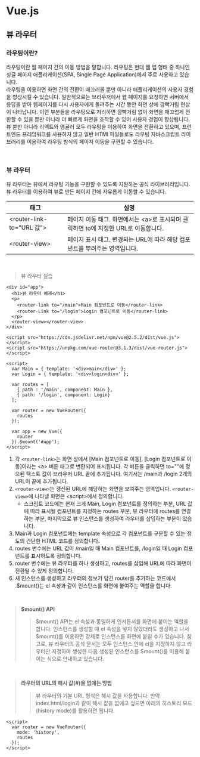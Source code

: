 # Vue.js

## 뷰 라우터

### 라우팅이란?

라우팅이란 웹 페이지 간의 이동 방법을 말합니다. 라우팅은 현대 웹 앱 형태 중 하나인 싱글 페이지 애플리케이션(SPA, Single Page Application)에서 주로 사용하고 있습니다. <br />라우팅을 이용하면 화면 간의 전환이 매끄러울 뿐만 아니라 애플리케이션의 사용자 경험을 향상시킬 수 있습니다. 일반적으로는 브라우저에서 웹 페이지를 요청하면 서버에서 응답을 받아 웹페이지를 다시 사용자에게 돌려주는 시간 동안 화면 상에 깜빡거림 현상이 나타납니다. 이런 부분들을 라우팅으로 처리하면 깜빡거림 없이 화면을 매끄럽게 전환할 수 있을 뿐만 아니라 더 빠르게 화면을 조작할 수 있어 사용자 경험이 향상됩니다. <br />뷰 뿐만 아니라 리액트와 앵귤러 모두 라우팅을 이용하여 화면을 전환하고 있으며, 프런트엔드 프레임워크를 사용하지 않고 일반 HTMl 파일들로도 라우팅 자바스크립트 라이브러리를 이용하여 라우팅 방식의 페이지 이동을 구현할 수 있습니다. 

<br />

### 뷰 라우터

뷰 라우터는 뷰에서 라우팅 기능을 구현할 수 있도록 지원하는 공식 라이브러리입니다. 뷰 라우터를 이용하여 뷰로 만든 페이지 간에 자유롭게 이동할 수 있습니다. 

<table>
    <thead>
    	<tr>
        	<th>태그</th>
            <th>설명</th>
        </tr>
    </thead>
    <tbody>
    	<tr>
        	<td>&lt;router-link-to="URL 값"&gt;</td>
        	<td>페이지 이동 태그. 화면에서는 &lt;a&gt;로 표시되며 클릭하면 to에 지정한 URL로 이동합니다. </td>
        </tr>
        <tr>
        	<td>&lt;router-view&gt;</td>
            <td>페이지 표시 태그. 변경되는 URL에 따라 해당 컴포넌트를 뿌려주는 영역입니다. </td>
        </tr>
    </tbody>
</table>

<br />

> 뷰 라우터 실습

```vue
<div id="app">
  <h1>뷰 라우터 예제</h1>
  <p>
    <router-link to="/main">Main 컴포넌트로 이동</router-link>
    <router-Link to="/login">Login 컴포넌트로 이동</router-link>
  </p>
  <router-view></router-view>
</div>

<script src="https://cdn.jsdelivr.net/npm/vue@2.5.2/dist/vue.js"></script>
<script src="https://unpkg.com/vue-router@3.1.3/dist/vue-router.js"></script>

<script>
  var Main = { template: '<div>main</div>' };
  var Login = { template: '<div>login<div>' };

  var routes = [
    { path : '/main', component: Main },
    { path: '/login', component: Login}
  ];

  var router = new VueRouter({
    routes
  });

  var app = new Vue({
    router
  }).$mount('#app');
</script>
```

1. 각 `<router-link>`는 화면 상에서 [Main 컴포넌트로 이동], [Login 컴포넌트로 이동]이라는 &lt;a&gt; 버튼 태그로 변환되어 표시됩니다. 각 버튼을 클릭하면 to=""에 정으된 텍스트 값이 브라우저 URL 끝에 추가됩니다. 여기서는 /main과 /login 2개의 URL이 끝에 추가됩니다. 
2. `<router-view>`는 갱신된 URL에 해당하는 화면을 보여주는 영역입니다. `<router-view>`에 나타낼 화면은 &lt;script&gt;에서 정의합니다. 
   + 스크립트 코드에는 현재 크게 Main, Login 컴포넌트를 정의하는 부분,  URL 값에 따라 표시될 컴포넌트를 지정하는 routes 부분, 뷰 라우터에 routes를 연결하는 부분, 마지막으로 뷰 인스턴스를 생성하여 라우터를 삽입하는 부분이 있습니다.
3. Main과 Login 컴포넌트에는 template 속성으로 각 컴포넌트를 구분할 수 있는 정도의 간단한 HTML 코드를 정의합니다. 
4. routes 변수에는 URL 값이 /main일 때 Main 컴포넌트를, /login일 때 Login 컴포넌트를 표시하도록 정의합니다. 
5. router 변수에는 뷰 라우터를 하나 생성하고, routes를 삽입해 URL에 따라 화면이 전환될 수 있게 정의합니다. 
6. 새 인스턴스를 생성하고 라우터의 정보가 담긴 router를 추가하는 코드에서 .$mount()는 el 속성과 같이 인스턴스를 화면에 붙여주는 역할을 합니다. 

<br />

> **$mount() API**
>
> > $mount() API는 el 속성과 동일하게 인서튼서를 화면에 붙이는 역할을 합니다. 인스턴스를 생성할 때 el 속성을 넣지 않았더라도 생성하고 나서 $mount()를 이용하면 강제로 인스턴스를 화면에 붙일 수가 있습니다. 참고로, 뷰 라우터의 공식 문서는 모두 인스턴스 안에 el을 지정하지 않고 라우터만 지정하여 생성한 다음 생성된 인스턴스를 $mount()를 이용해 붙이는 식으로 안내하고 있습니다. 

<br />

> **라우터의 URL의 해시 값(#)을 없애는 방법**
>
> > 뷰 라우터의 기본 URL 형식은 해시 값을 사용합니다. 만약 index.html/login과 같이 해시 값을 없애고 싶으면 아래의 히스토리 모드(history mode)를 활용하면 됩니다.

```vue
<script>
  var router = new VueRouter({
  	mode: 'history',
    routes
  });
</script>
```

